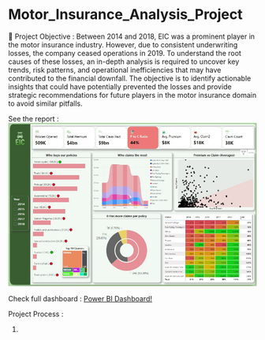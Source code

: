 # Motor_Insurance_Analysis_Project
🎯 Project Objective : Between 2014 and 2018, EIC was a prominent player in the motor insurance industry. However, due to consistent underwriting losses, the company ceased operations in 2019.
To understand the root causes of these losses, an in-depth analysis is required to uncover key trends, risk patterns, and operational inefficiencies that may have contributed to the financial downfall.
The objective is to identify actionable insights that could have potentially prevented the losses and provide strategic recommendations for future players in the motor insurance domain to avoid similar pitfalls.

See the report :
![Power BI Report](Report.jpg)

Check full dashboard :
[Power BI Dashboard!](https://app.powerbi.com/view?r=eyJrIjoiOWJhYTlmNGItYWU2Zi00YTkzLTgwOTItNTQ0YzMxODlhMWRiIiwidCI6ImRmODY3OWNkLWE4MGUtNDVkOC05OWFjLWM4M2VkN2ZmOTVhMCJ9)

Project Process :

1. 

